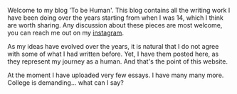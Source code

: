 Welcome to my blog 'To be Human'. This blog contains all the writing work I have been doing over the years starting from when I was 14, which I think are worth sharing.
Any discussion about these pieces are most welcome, you can reach me out on my [instagram]().

As my ideas have evolved over the years, it is natural that I do not agree with some of what I had written before. Yet, I have them posted here, as they represent my journey as a human. And that's the point of this website.

At the moment I have uploaded very few essays. I have many many more. College is demanding... what can I say?

